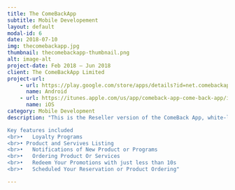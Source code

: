 ```yaml
---
title: The ComeBackApp
subtitle: Mobile Developement
layout: default
modal-id: 6
date: 2018-07-10
img: thecomebackapp.jpg
thumbnail: thecomebackapp-thumbnail.png
alt: image-alt
project-date: Feb 2018 – Jun 2018
client: The ComeBackApp Limited
project-url:
    - url: https://play.google.com/store/apps/details?id=net.comebackapp.android.demo
      name: Android
    - url: https://itunes.apple.com/us/app/comeback-app-come-back-app/id1405525662?mt=8
      name: iOS
category: Mobile Development
description: "This is the Reseller version of the ComeBack App, white-label loyalty app platform.

Key features included
<br>•	Loyalty Programs
<br>• Product and Servives Listing
<br>•	Notifications of New Product or Programs
<br>•	Ordering Product Or Services
<br>•	Redeem Your Promotions with just less than 10s
<br>•	Scheduled Your Reservation or Product Ordering"

---
```

